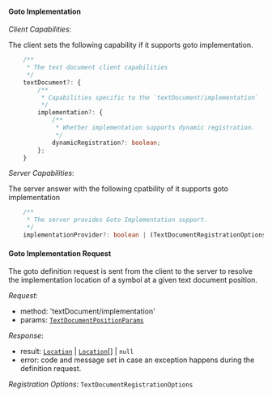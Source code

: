 #### Goto Implementation

_Client Capabilities_:

The client sets the following capability if it supports goto implementation.

```ts
	/**
	 * The text document client capabilities
	 */
	textDocument?: {
		/**
		 * Capabilities specific to the `textDocument/implementation`
		 */
		implementation?: {
			/**
			 * Whether implementation supports dynamic registration.
			 */
			dynamicRegistration?: boolean;
		};
	}
```

_Server Capabilities_:

The server answer with the following cpatbility of it supports goto implementation

```ts
	/**
	 * The server provides Goto Implementation support.
	 */
	implementationProvider?: boolean | (TextDocumentRegistrationOptions & StaticRegistrationOptions);
```

#### <a name="textDocument_implementation"></a>Goto Implementation Request

The goto definition request is sent from the client to the server to resolve the implementation location of a symbol at a given text document position.

_Request_:
* method: 'textDocument/implementation'
* params: [`TextDocumentPositionParams`](#textdocumentpositionparams)

_Response_:
* result: [`Location`](#location) | [`Location`](#location)[] | `null`
* error: code and message set in case an exception happens during the definition request.

_Registration Options_: `TextDocumentRegistrationOptions`